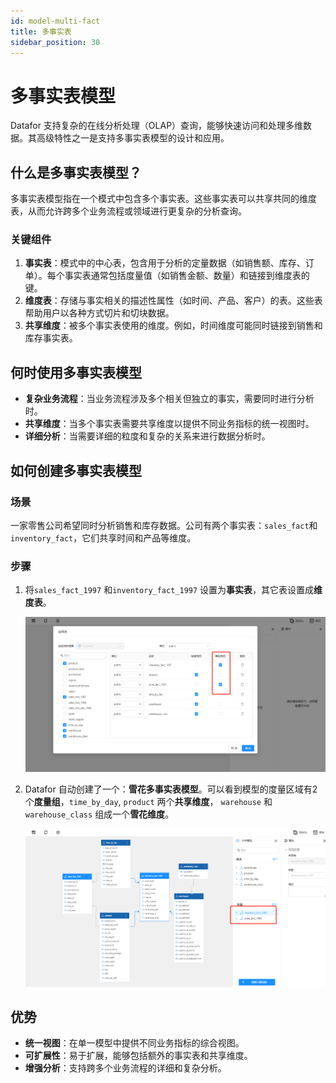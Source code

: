 ```yaml
---
id: model-multi-fact
title: 多事实表
sidebar_position: 30
---
```

# 多事实表模型

Datafor 支持复杂的在线分析处理（OLAP）查询，能够快速访问和处理多维数据。其高级特性之一是支持多事实表模型的设计和应用。

## 什么是多事实表模型？

多事实表模型指在一个模式中包含多个事实表。这些事实表可以共享共同的维度表，从而允许跨多个业务流程或领域进行更复杂的分析查询。

### 关键组件

1. **事实表**：模式中的中心表，包含用于分析的定量数据（如销售额、库存、订单）。每个事实表通常包括度量值（如销售金额、数量）和链接到维度表的键。
2. **维度表**：存储与事实相关的描述性属性（如时间、产品、客户）的表。这些表帮助用户以各种方式切片和切块数据。
3. **共享维度**：被多个事实表使用的维度。例如，时间维度可能同时链接到销售和库存事实表。

## 何时使用多事实表模型

- **复杂业务流程**：当业务流程涉及多个相关但独立的事实，需要同时进行分析时。
- **共享维度**：当多个事实表需要共享维度以提供不同业务指标的统一视图时。
- **详细分析**：当需要详细的粒度和复杂的关系来进行数据分析时。

## 如何创建多事实表模型

### 场景

一家零售公司希望同时分析销售和库存数据。公司有两个事实表：`sales_fact`和`inventory_fact`，它们共享时间和产品等维度。

### 步骤

1. 将`sales_fact_1997` 和`inventory_fact_1997` 设置为**事实表**，其它表设置成**维度表**。

   ![1677411863372](../../static/img/datafor/model/1677411863372.png)

2. Datafor 自动创建了一个：**雪花多事实表模型**。可以看到模型的度量区域有2个**度量组**，`time_by_day`, `product` 两个**共享维度**， `warehouse` 和 `warehouse_class` 组成一个**雪花维度**。

   ![1677412047772](../../static/img/datafor/model/1677412047772.png)

## 优势

- **统一视图**：在单一模型中提供不同业务指标的综合视图。
- **可扩展性**：易于扩展，能够包括额外的事实表和共享维度。
- **增强分析**：支持跨多个业务流程的详细和复杂分析。
